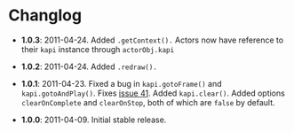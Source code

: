 Changlog
===

* __1.0.3__: 2011-04-24.  Added `.getContext().`  Actors now have reference to their `kapi` instance through `actorObj.kapi`

* __1.0.2__: 2011-04-24.  Added `.redraw().`

* __1.0.1__: 2011-04-23.  Fixed a bug in `kapi.gotoFrame()` and `kapi.gotoAndPlay()`.  Fixes [issue 41](https://github.com/jeremyckahn/kapi/issues/41).  Added `kapi.clear()`.  Added options `clearOnComplete` and `clearOnStop`, both of which are `false` by default.

* __1.0.0__: 2011-04-09.  Initial stable release.
